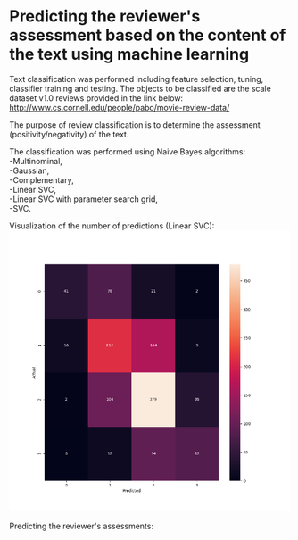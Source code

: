 # Predicting the reviewer's assessment based on the content of the text using machine learning 

Text classification was performed including feature selection, tuning, classifier training and testing. 
The objects to be classified are the scale dataset v1.0 reviews provided in the link below:<br />
http://www.cs.cornell.edu/people/pabo/movie-review-data/ 

The purpose of review classification is to determine the assessment (positivity/negativity) of the text. 

The classification was performed using Naive Bayes algorithms:<br />
-Multinominal,<br />
-Gaussian,<br />
-Complementary,<br />
-Linear SVC,<br />
-Linear SVC with parameter search grid,<br />
-SVC.<br />

Visualization of the number of predictions (Linear SVC):
![Screenshot](LinearSVC.png)

Predicting the reviewer's assessments:

